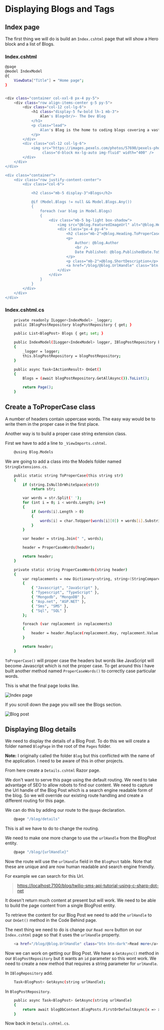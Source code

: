 # Displaying Blogs and Tags

## Index page

The first thing we will do is build an ``Index.cshtml`` page that will show a Hero block and a list of Blogs.

### Index.cshtml

```bash
@page
@model IndexModel
@{
    ViewData["Title"] = "Home page";
}


<div class="container col-xxl-8 px-4 py-5">
    <div class="row align-items-center g-5 py-5">
        <div class="col-12 col-lg-6">
            <h1 class="display-5 fw-bold lh-1 mb-3">
                Alan's Blog<br/>- The Dev Blog
            </h1>
            <p class="lead">
                Alan's Blog is the home to coding blogs covering a vast range of topics like ASP.NET, C#, Javascript, SQL Server, MongoDB, etc. Want to read the latest dev articles? Join Alan's Blog to get weekly blogs in your email.
            </p>
        </div>
        <div class="col-12 col-lg-6">
            <img src="https://images.pexels.com/photos/57690/pexels-photo-57690.jpeg?auto=compress&cs=tinysrgb&w=600"
                 class="d-block mx-lg-auto img-fluid" width="400" />
        </div>
    </div>
</div>

<div class="container">
    <div class="row justify-content-center">
        <div class="col-6">

            <h2 class="mb-5 display-3">Blogs</h2>

            @if (Model.Blogs != null && Model.Blogs.Any())
            {
                foreach (var blog in Model.Blogs)
                {
                    <div class="mb-5 bg-light box-shadow">
                        <img src="@blog.FeaturedImageUrl" alt="@blog.Heading" class="mb-2 d-block img-fluid" />
                        <div class="px-4 py-4">
                            <h2 class="mb-2">@blog.Heading.ToProperCase()</h2>
                            <p>
                                Author: @blog.Author
                                <br />
                                Date Published: @blog.PublishedDate.ToShortDateString()
                            </p>
                            <p class="mb-2">@blog.ShortDescription</p>
                            <a href="/blog/@blog.UrlHandle" class="btn btn-dark">Read More</a>
                        </div>
                    </div>
                }
            }
        </div>
    </div>
</div>
```

### Index.cshtml.cs

```bash
    private readonly ILogger<IndexModel> _logger;
    public IBlogPostRepository blogPostRepository { get; }

    public List<BlogPost> Blogs { get; set; }

    public IndexModel(ILogger<IndexModel> logger, IBlogPostRepository blogPostRepository)
    {
        _logger = logger;
        this.blogPostRepository = blogPostRepository;
    }

    public async Task<IActionResult> OnGet()
    {
        Blogs = (await blogPostRepository.GetAllAsync()).ToList();

        return Page();
    }
```

## Create a ToProperCase class

A number of headers contain uppercase words. The easy way would be to write them in the proper case in the first place.

Another way is to build a proper case string extension class.

First we have to add a line to ``_ViewImports.cshtml``.

```bash
    @using Blog.Models
```

We are going to add a class into the Models folder named ``StringExtensions.cs``.

```bash
    public static string ToProperCase(this string str)
    {
        if (string.IsNullOrWhiteSpace(str))
            return str;

        var words = str.Split(' ');
        for (int i = 0; i < words.Length; i++)
        {
            if (words[i].Length > 0)
            {
                words[i] = char.ToUpper(words[i][0]) + words[i].Substring(1).ToLower();
            }
        }

        var header = string.Join(" ", words);

        header = ProperCaseWords(header);

        return header;
    }

    private static string ProperCaseWords(string header)
    {
        var replacements = new Dictionary<string, string>(StringComparer.OrdinalIgnoreCase)
        {
            { "Javascript", "JavaScript" },
            { "Typescript", "TypeScript" },
            { "Mongodb", "MongoDB" },
            { "Asp.net", "ASP.NET" },
            { "Sms", "SMS" },
            { "Sql", "SQL" }
        };

        foreach (var replacement in replacements)
        {
            header = header.Replace(replacement.Key, replacement.Value, StringComparison.OrdinalIgnoreCase);
        }

        return header;
    }
```

``ToProperCase()`` will proper case the headers but words like JavaScript will become Javascript which is not the proper case. To get around this I have built another method named ``ProperCaseWords()`` to correctly case particular words.

This is what the final page looks like.

![Index page](assets/images/index-page.jpg "Index page")

If you scroll down the page you will see the Blogs section.

![Blog post](assets/images/blog-post.jpg "Blog post")

## Displaying Blog details

We need to display the details of a Blog Post. To do this we will create a folder named ``BlogPage`` in the root of the ``Pages`` folder.

**Note:** I originally called the folder ``Blog`` but this conflicted with the name of the application. I need to be aware of this in other projects.

From here create a ``Details.cshtml`` Razor page.

We don't want to serve this page using the default routing. We need to take advantage of SEO to allow robots to find our content. We need to capture the Url handle of the Blog Post which is a search engine readable form of the blog. So we will override our existing route handling and create a different routing for this page.

We can do this by adding our route to the ``@page`` declaration.

```bash
    @page "/blog/details"
```

This is all we have to do to change the routing.

We need to make one more change to use the ``urlHandle`` from the BlogPost entity.

```bash
    @page "/blog/{urlHandle}"
```

Now the route will use the ``urlHandle`` field in the ``BlogPost`` table. Note that these are unique and are now human readable and search engine friendly.

For example we can search for this Url.

> <https://localhost:7100/blog/twilio-sms-api-tutorial-using-c-sharp-dot-net>

It doesn't return much content at present but will work. We need to be able to build the page content from a single BlogPost entity.

To retrieve the content for our Blog Post we need to add the ``urlHandle`` to our ``OnGet()`` method in the Code Behind page.

The next thing we need to do is change our ``Read more`` button on our ``Index.cshtml`` page so that it uses the ``urlHandle`` property.

```bash
    <a href="/blog/@blog.UrlHandle" class="btn btn-dark">Read more</a>
```

Now we can work on getting our Blog Post. We have a ``GetAsync()`` method in our ``BlogPostRepository`` but it wants an ``id`` parameter so this wont work. We need to create a new method that requires a string parameter for ``urlHandle``.

In ``IBlogRepository`` add.

```bash
    Task<BlogPost> GetAsync(string urlHandle);
```

In ``BlogPostRepository``.

```bash
    public async Task<BlogPost> GetAsync(string urlHandle)
    {
        return await blogDbContext.BlogPosts.FirstOrDefaultAsync(x => x.UrlHandle == urlHandle);
    }
```

Now back in ``Details.cshtml.cs``.

